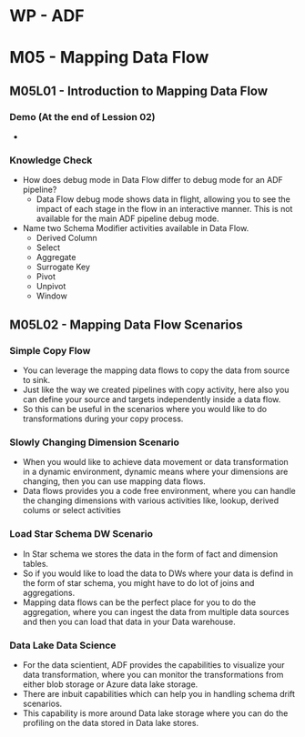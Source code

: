 # WP - ADF

# M05 - Mapping Data Flow
## M05L01 - Introduction to Mapping Data Flow
### Demo (At the end of Lession 02)
- 

### Knowledge Check
- How does debug mode in Data Flow differ to debug mode for an ADF pipeline?
    - Data Flow debug mode shows data in flight, allowing you to see the impact of each stage in the flow in an interactive manner. This is not available for the main ADF pipeline debug mode.
- Name two Schema Modifier activities available in Data Flow.
    - Derived Column
    - Select
    - Aggregate
    - Surrogate Key
    - Pivot
    - Unpivot
    - Window

## M05L02 - Mapping Data Flow Scenarios
### Simple Copy Flow
- You can leverage the mapping data flows to copy the data from source to sink.
- Just like the way we created pipelines with copy activity, here also you can define your source and targets independently inside a data flow.
- So this can be useful in the scenarios where you would like to do transformations during your copy process.

### Slowly Changing Dimension Scenario
- When you would like to achieve data movement or data transformation in a dynamic environment, dynamic means where your dimensions are changing, then you can use mapping data flows.
- Data flows provides you a code free environment, where you can handle the changing dimensions with various activities like, lookup, derived colums or select activities

### Load Star Schema DW Scenario
- In Star schema we stores the data in the form of fact and dimension tables.
- So if you would like to load the data to DWs where your data is defind in the form of star schema, you might have to do lot of joins and aggregations.
- Mapping data flows can be the perfect place for you to do the aggregation, where you can ingest the data from multiple data sources and then you can load that data in 
your Data warehouse.

### Data Lake Data Science
- For the data scientient, ADF provides the capabilities to visualize your data transformation, where you can monitor the transformations from either blob storage or Azure data lake storage.
- There are inbuit capabilities which can help you in handling schema drift scenarios.
- This capability is more around Data lake storage where you can do the profiling on the data stored in Data lake stores.


